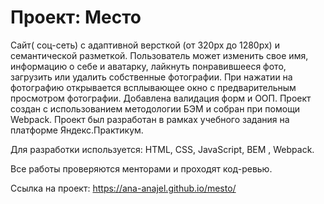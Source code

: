 # Проект: Место

Сайт( соц-сеть) с адаптивной версткой (от 320px до 1280px) и семантической разметкой. Пользователь может изменить свое имя, информацию о себе и аватарку, лайкнуть понравившееся фото, загрузить или удалить собственные фотографии. При нажатии на фотографию открывается всплывающее окно с предварительным просмотром фотографии. Добавлена валидация форм и ООП. Проект создан с использованием методологии БЭМ и собран при помощи Webpack. Проект был разработан в рамках учебного задания на платформе Яндекс.Практикум.

Для разработки используется: HTML, CSS, JavaScript, BEM , Webpack.

Все работы проверяются менторами и проходят код-ревью.

Ссылка на проект: https://ana-anajel.github.io/mesto/